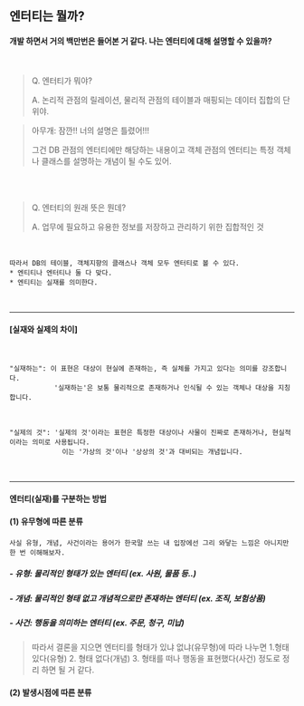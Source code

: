 
## 엔터티는 뭘까?


#### 개발 하면서 거의 백만번은 들어본 거 같다. 나는 엔터티에 대해 설명할 수 있을까?

<br>

> Q. 엔터티가 뭐야?
> 
> A. 논리적 관점의 릴레이션, 물리적 관점의 테이블과 매핑되는 데이터 집합의 단위야.

> 아무개: 잠깐!! 너의 설명은 틀렸어!!!
>  
> 그건 DB 관점의 엔터티에만 해당하는 내용이고 객체 관점의 엔터티는 특정 객체나 클래스를 설명하는 개념이 될 수도 있어.

<br><br>
  
> Q. 엔터티의 원래 뜻은 뭔데?
> 
> A. 업무에 필요하고 유용한 정보를 저장하고 관리하기 위한 집합적인 것

<br>

```
따라서 DB의 테이블, 객체지향의 클래스나 객체 모두 엔터티로 볼 수 있다.
* 엔티티나 엔터티나 둘 다 맞다. 
* 엔티티는 실재를 의미한다. 
```

<br>


-------------------

#### [실재와 실제의 차이]

<br>

```
"실재하는": 이 표현은 대상이 현실에 존재하는, 즉 실체를 가지고 있다는 의미를 강조합니다. 
           '실재하는'은 보통 물리적으로 존재하거나 인식될 수 있는 객체나 대상을 지칭합니다.
```

<br>

```
"실제의 것": '실제의 것'이라는 표현은 특정한 대상이나 사물이 진짜로 존재하거나, 현실적이라는 의미로 사용됩니다. 
             이는 '가상의 것'이나 '상상의 것'과 대비되는 개념입니다.
```

<br>


-------------------

#### 엔터티(실재)를 구분하는 방법

#### (1) 유무형에 따른 분류
```
사실 유형, 개념, 사건이라는 용어가 한국말 쓰는 내 입장에선 그리 와닿는 느낌은 아니지만 한 번 이해해보자.
```
##### - 유형: 물리적인 형태가 있는 엔터티 (ex. 사원, 물품 등..)
##### - 개념: 물리적인 형태 없고 개념적으로만 존재하는 엔터티 (ex. 조직, 보험상품)
##### - 사건: 행동을 의미하는 엔터티 (ex. 주문, 청구, 미납)
> 따라서 결론을 지으면 엔터티를 형태가 있냐 없냐(유무형)에 따라 나누면 1.형태 있다(유형) 2. 형태 없다(개념) 3. 형태를 떠나 행동을 표현했다(사건) 정도로 정리 하면 될 거 같다.


#### (2) 발생시점에 따른 분류

